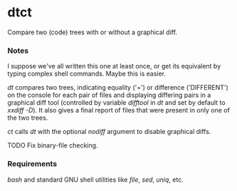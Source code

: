 dtct
====

Compare two (code) trees with or without a graphical diff.

### Notes

I suppose we've all written this one at least once, or get its equivalent by typing complex shell commands. Maybe this is easier.

_dt_ compares two trees, indicating equality ('=') or difference ('DIFFERENT') on the console for each pair of files and displaying differing pairs in a graphical diff tool (controlled by variable _difftool_ in _dt_ and set by default to _xxdiff -D_). It also gives a final report of files that were present in only one of the two trees.

_ct_ calls _dt_ with the optional _nodiff_ argument to disable graphical diffs.

TODO Fix binary-file checking.

### Requirements

_bash_ and standard GNU shell utilities like _file_, _sed_, _uniq_, etc.
